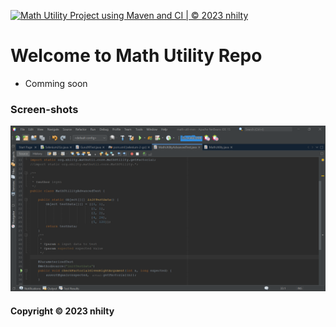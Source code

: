 [![Math Utility Project using Maven and CI | © 2023 nhilty](https://github.com/supernhilty/math-util-mvn/actions/workflows/math-util-ci.yml/badge.svg)](https://github.com/supernhilty/math-util-mvn/actions/workflows/math-util-ci.yml)

# Welcome to Math Utility Repo

* Comming soon
### Screen-shots
![DDT Source with JUnit](https://github.com/supernhilty/math-util-mvn/blob/main/screenshoots/DDT%20Source%20with%20JUnit.png)

#### Copyright &#169; 2023 nhilty

